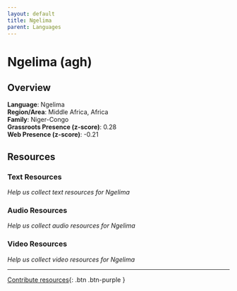 ```yaml
---
layout: default
title: Ngelima
parent: Languages
---
```


# Ngelima (agh)

## Overview

**Language**: Ngelima  
**Region/Area**: Middle Africa, Africa  
**Family**: Niger-Congo  
**Grassroots Presence (z-score)**: 0.28  
**Web Presence (z-score)**: -0.21  

## Resources

### Text Resources
*Help us collect text resources for Ngelima*

### Audio Resources
*Help us collect audio resources for Ngelima*

### Video Resources
*Help us collect video resources for Ngelima*

---

[Contribute resources](https://forms.office.com/e/1SfLJx3u1r){: .btn .btn-purple }
